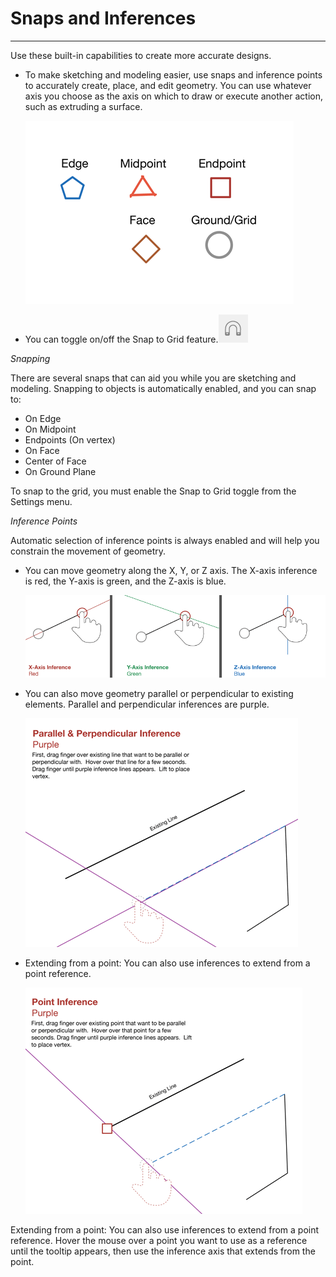 # Snaps and Inferences

----

Use these built-in capabilities to create more accurate designs.
 
* To make sketching and modeling easier, use snaps and inference points to accurately create, place, and edit geometry. You can use whatever axis you choose as the axis on which to draw or execute another action, such as extruding a surface. 
    
    ![](Images/GUID-F944DE2D-DFAB-40E1-83FA-687264C616C1-low.png)

* You can toggle on/off the Snap to Grid feature.![](Images/GUID-8B57B18F-9C73-4BB3-87A8-38D6564A4C7C-low.png)

*Snapping*

There are several snaps that can aid you while you are sketching and modeling. Snapping to objects is automatically enabled, and you can snap to:

* On Edge
* On Midpoint
* Endpoints (On vertex)
* On Face
* Center of Face
* On Ground Plane

To snap to the grid, you must enable the Snap to Grid toggle from the Settings menu.

*Inference Points*

Automatic selection of inference points is always enabled and will help you constrain the movement of geometry.

* You can move geometry along the X, Y, or Z axis. The X-axis inference is red, the Y-axis is green, and the Z-axis is blue. 
    
    ![](Images/GUID-B2B8F57A-33AC-4C83-9B6C-905D80412915-low.png)
* You can also move geometry parallel or perpendicular to existing elements. Parallel and perpendicular inferences are purple. 
    
    ![](Images/GUID-ED76B8FE-4083-4C9B-963C-FBC1D705CADC-low.png)
* Extending from a point: You can also use inferences to extend from a point reference. 
    
    ![](Images/GUID-BDDC9043-3E81-4B5F-8219-749BBD6689DE-low.png)

Extending from a point: You can also use inferences to extend from a point reference. Hover the mouse over a point you want to use as a reference until the tooltip appears, then use the inference axis that extends from the point.
